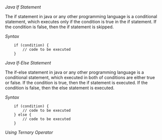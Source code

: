 *Java If Statement*

The if statement in java or any other programming language is a conditional statement, which executes only if the condition is true in the if statement. If the condition is false, then the if statement is skipped.

*Syntax*
```
    if (condition) {
        // code to be executed
    }
```

*Java If-Else Statement*

The if-else statement in java or any other programming language is a conditional statement, which executed in both of conditions are either true or false. If the condition is true, then the if statement is executed. If the condition is false, then the else statement is executed.

*Syntax*
```
    if (condition) {
        // code to be executed
    } else {
        // code to be executed
    }
```

*Using Ternary Operator*